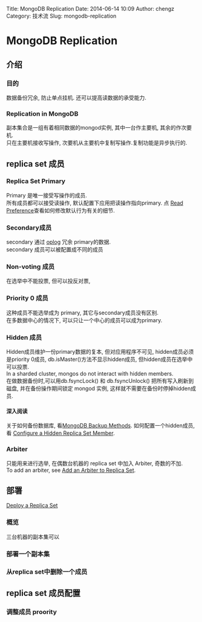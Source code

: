 Title: MongoDB Replication
Date: 2014-06-14 10:09
Author: chengz
Category: 技术流
Slug: mongodb-replication

MongoDB Replication
===================

介绍
----

### 目的

数据备份冗余, 防止单点挂机. 还可以提高读数据的承受能力.

### Replication in MongoDB

副本集合是一组有着相同数据的mongod实例, 其中一台作主要机,
其余的作次要机.  
只在主要机接收写操作, 次要机从主要机中复制写操作.复制功能是异步执行的.

replica set 成员
----------------

### Replica Set Primary

Primary 是唯一接受写操作的成员.  
所有成员都可以接受读操作, 默认配置下应用把读操作指向primary. 点 [Read
Preference](http://docs.mongodb.org/manual/core/read-preference/)查看如何修改默认行为有关的细节.

### Secondary成员

secondary 通过
[oplog](http://docs.mongodb.org/manual/core/replica-set-oplog/) 冗余
primary的数据.  
secondary 成员可以被配置成不同的成员

### Non-voting 成员

在选举中不能投票, 但可以投反对票,

### Priority 0 成员

这种成员不能选举成为 primary, 其它与secondary成员没有区别.  
在多数据中心的情况下, 可以只让一个中心的成员可以成为primary.

### Hidden 成员

Hidden成员维护一份primary数据的复本, 但对应用程序不可见,
hidden成员必须是priority 0成员, db.isMaster()方法不显示hidden成员,
但hidden成员在选举中可以投票.  
In a sharded cluster, mongos do not interact with hidden members.  
在做数据备份时,可以用db.fsyncLock() 和 db.fsyncUnlock()
把所有写入刷新到磁盘, 并在备份操作期间锁定 mongod 实例,
这样就不需要在备份时停掉hidden成员.

#### 深入阅读

关于如何备份数据库, 看[MongoDB Backup
Methods](http://docs.mongodb.org/manual/core/backups/).
如何配置一个hidden成员, 看 [Configure a Hidden Replica Set
Member](http://docs.mongodb.org/manual/tutorial/configure-a-hidden-replica-set-member/).

### Arbiter

只能用来进行选举, 在偶数台机器的 replica set 中加入 Arbiter,
奇数的不加.  
To add an arbiter, see [Add an Arbiter to Replica
Set](http://docs.mongodb.org/manual/tutorial/add-replica-set-arbiter/).

部署
----

[Deploy a Replica
Set](http://docs.mongodb.org/manual/tutorial/deploy-replica-set/)

### 概览

三台机器的副本集可以

### 部署一个副本集

### 从replica set中删除一个成员

replica set 成员配置
--------------------

### 调整成员 proority
